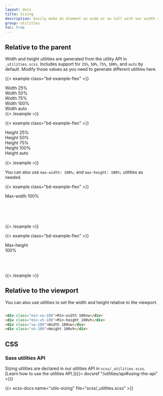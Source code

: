 ```yaml
---
layout: docs
title: Sizing
description: Easily make an element as wide or as tall with our width and height utilities.
group: utilities
toc: true
---
```


## Relative to the parent

Width and height utilities are generated from the utility API in `_utilities.scss`. Includes support
for `25%`, `50%`, `75%`, `100%`, and `auto` by default. Modify those values as you need to generate different utilities
here.

{{< example class="bd-example-flex" >}}
<div class="w-25 p-3">Width 25%</div>
<div class="w-50 p-3">Width 50%</div>
<div class="w-75 p-3">Width 75%</div>
<div class="w-100 p-3">Width 100%</div>
<div class="w-auto p-3">Width auto</div>
{{< /example >}}

{{< example class="bd-example-flex" >}}
<div style="height: 100px;">
  <div class="h-25 d-inline-block" style="width: 120px;">Height 25%</div>
  <div class="h-50 d-inline-block" style="width: 120px;">Height 50%</div>
  <div class="h-75 d-inline-block" style="width: 120px;">Height 75%</div>
  <div class="h-100 d-inline-block" style="width: 120px;">Height 100%</div>
  <div class="h-auto d-inline-block" style="width: 120px;">Height auto</div>
</div>
{{< /example >}}

You can also use `max-width: 100%;` and `max-height: 100%;` utilities as needed.

{{< example class="bd-example-flex" >}}
<div style="width: 50%; height: 100px;">
  <div class="mw-100" style="width: 200%;">Max-width 100%</div>
</div>
{{< /example >}}

{{< example class="bd-example-flex" >}}
<div style="height: 100px;">
  <div class="mh-100" style="width: 100px; height: 200px;">Max-height 100%</div>
</div>
{{< /example >}}

## Relative to the viewport

You can also use utilities to set the width and height relative to the viewport.

```html

<div class="min-vw-100">Min-width 100vw</div>
<div class="min-vh-100">Min-height 100vh</div>
<div class="vw-100">Width 100vw</div>
<div class="vh-100">Height 100vh</div>
```

## CSS

### Sass utilities API

Sizing utilities are declared in our utilities API in `scss/_utilities.scss`. [Learn how to use the utilities API.]({{<
docsref "/utilities/api#using-the-api" >}})

{{< scss-docs name="utils-sizing" file="scss/_utilities.scss" >}}
